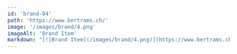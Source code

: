 ```yaml
---
id: 'brand-04'
path: 'https://www.bertrams.ch/'
image: '/images/brand/4.png'
imageAlt: 'Brand Item'
markdown: "[![Brand Item](/images/brand/4.png)](https://www.bertrams.ch/)"
---
```

